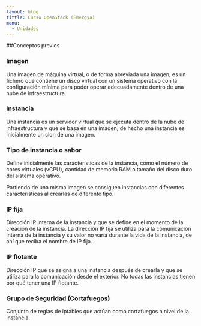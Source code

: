 ```yaml
---
layout: blog
tittle: Curso OpenStack (Emergya)
menu:
  - Unidades
---
```


##Conceptos previos

### Imagen

Una imagen de máquina virtual, o de forma abreviada una imagen, es un
fichero que contiene un disco virtual con un sistema operativo con la
configuración mínima para poder operar adecuadamente dentro de una
nube de infraestructura.

### Instancia 

Una instancia es un servidor virtual que se ejecuta dentro de la nube
de infraestructura y que se basa en una imagen, de hecho una instancia
es inicialmente un clon de una imagen.

### Tipo de instancia o sabor

Define inicialmente las características de la instancia, como el
número de cores virtuales (vCPU), cantidad de memoria RAM o tamaño del
disco duro del sistema operativo.

Partiendo de una misma imagen se consiguen instancias con diferentes
características al crearlas de diferente tipo.

### IP fija

Dirección IP interna de la instancia y que se define en el momento de
la creación de la instancia. La dirección IP fija se utiliza para la
comunicación interna de la instancia y su valor no varía durante la
vida de la instancia, de ahí que reciba el nombre de IP fija.

### IP flotante 

Dirección IP que se asigna a una instancia después de crearla y que se
utiliza para la comunicación desde el exterior. No todas las
instancias tienen por qué tener una IP flotante.

### Grupo de Seguridad (Cortafuegos)

Conjunto de reglas de iptables que actúan como cortafuegos a nivel de
la instancia.

